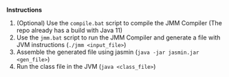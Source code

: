 **Instructions**

1. (Optional) Use the `compile.bat` script to compile the JMM Compiler (The repo already has a build with Java 11)
2. Use the `jmm.bat` script to run the JMM Compiler and generate a file with JVM instructions (`./jmm <input_file>`)
3. Assemble the generated file using jasmin (`java -jar jasmin.jar <gen_file>`)
4. Run the class file in the JVM (`java <class_file>`)
